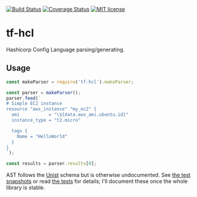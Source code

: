 [![Build Status](https://travis-ci.org/r24y/tf-hcl.svg)](https://travis-ci.org/r24y/tf-hcl)
[![Coverage Status](https://coveralls.io/repos/github/r24y/tf-hcl/badge.svg?branch=develop)](https://coveralls.io/github/r24y/tf-hcl?branch=develop)
[![MIT license](http://img.shields.io/badge/license-MIT-brightgreen.svg)](http://opensource.org/licenses/MIT)

# tf-hcl

Hashicorp Config Language parsing/generating.

## Usage

```javascript
const makeParser = require('tf-hcl').makeParser;

const parser = makeParser();
parser.feed(`
# Simple EC2 instance
resource "aws_instance" "my_ec2" {
  ami           = "\${data.aws_ami.ubuntu.id}"
  instance_type = "t2.micro"

  tags {
    Name = "HelloWorld"
  }
}
`);

const results = parser.results[0];
```

AST follows the [Unist](https://github.com/syntax-tree/unist) schema but is otherwise undocumented. See [the test snapshots](./lib_test/test/snapshots/interpolated-expressions.spec.js.md) or read [the tests](./test) for details; I'll document these once the whole library is stable.
